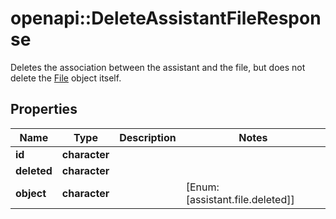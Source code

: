 # openapi::DeleteAssistantFileResponse

Deletes the association between the assistant and the file, but does not delete the [File](/docs/api-reference/files) object itself.

## Properties
Name | Type | Description | Notes
------------ | ------------- | ------------- | -------------
**id** | **character** |  | 
**deleted** | **character** |  | 
**object** | **character** |  | [Enum: [assistant.file.deleted]] 



